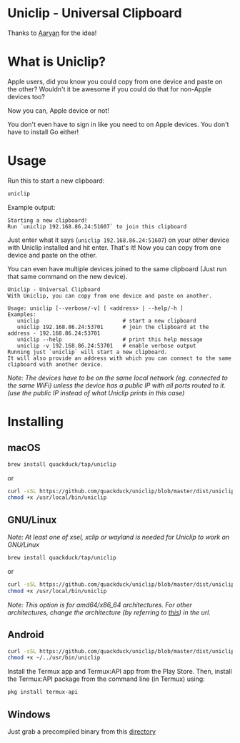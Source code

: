 # Uniclip - Universal Clipboard

Thanks to [Aaryan](https://github.com/aaryanporwal) for the idea!

# What is Uniclip?

Apple users, did you know you could copy from one device and paste on the other? Wouldn't it be awesome if you could do that for non-Apple devices too?

Now you can, Apple device or not!

You don't even have to sign in like you need to on Apple devices. You don't have to install Go either!

# Usage

Run this to start a new clipboard:

 ```sh
uniclip
```

Example output:

```
Starting a new clipboard!
Run `uniclip 192.168.86.24:51607` to join this clipboard

```

Just enter what it says (`uniclip 192.168.86.24:51607`) on your other device with Uniclip installed and hit enter. That's it! Now you can copy from one device and paste on the other.

You can even have multiple devices joined to the same clipboard (Just run that same command on the new device).

```
Uniclip - Universal Clipboard
With Uniclip, you can copy from one device and paste on another.

Usage: uniclip [--verbose/-v] [ <address> | --help/-h ]
Examples:
   uniclip                          # start a new clipboard
   uniclip 192.168.86.24:53701      # join the clipboard at the address - 192.168.86.24:53701
   uniclip --help                   # print this help message
   uniclip -v 192.168.86.24:53701   # enable verbose output
Running just `uniclip` will start a new clipboard.
It will also provide an address with which you can connect to the same clipboard with another device.
```

*Note: The devices have to be on the same local network (eg. connected to the same WiFi) unless the device has a public IP with all ports routed to it. (use the public IP instead of what Uniclip prints in this case)*

# Installing

## macOS

```sh
brew install quackduck/tap/uniclip
```
or
```sh
curl -sSL https://github.com/quackduck/uniclip/blob/master/dist/uniclip_darwin_amd64/uniclip\?raw=true > /usr/local/bin/uniclip
chmod +x /usr/local/bin/uniclip
```

## GNU/Linux

*Note: At least one of xsel, xclip or wayland is needed for Uniclip to work on GNU/Linux*

```sh
brew install quackduck/tap/uniclip
```
or
```sh
curl -sSL https://github.com/quackduck/uniclip/blob/master/dist/uniclip_linux_amd64/uniclip\?raw=true -o /usr/local/bin/uniclip # you might need to use sudo
chmod +x /usr/local/bin/uniclip
```
*Note: This option is for amd64/x86_64 architectures. For other architectures, change the architecture (by referring to [this](dist)) in the url.*

## Android
```sh
curl -sSL https://github.com/quackduck/uniclip/blob/master/dist/uniclip_linux_arm64/uniclip\?raw=true -o ~/../usr/bin/uniclip
chmod +x ~/../usr/bin/uniclip
```
Install the Termux app and Termux:API app from the Play Store.
Then, install the Termux:API package from the command line (in Termux) using:
```sh
pkg install termux-api
```
## Windows

Just grab a precompiled binary from this [directory](dist)

